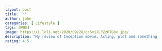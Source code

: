 ```yaml
---
layout: post
title:  ""
author: john
categories: [ Lifestyle ]
tags: [网络]
image: https://i.loli.net/2020/09/26/gcSviJLPZzRTD8x.jpg/
description: "My review of Inception movie. Acting, plot and something else in this short description."
rating: 4.5
---
```

